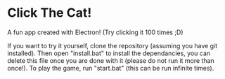 # Click The Cat!
A fun app created with Electron! (Try clicking it 100 times ;D)

If you want to try it yourself, clone the repository (assuming you have git installed). Then open "install.bat" to install the dependancies, you can delete this file once you are done with it (please do not run it more than once!). To play the game, run "start.bat" (this can be run infinite times).

